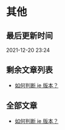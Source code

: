 # 其他

## 最后更新时间

2021-12-20 23:24

## 剩余文章列表

- [如何判断 ie 版本？](https://github.com/bosens-China/blog/issues/25)

## 全部文章

- [如何判断 ie 版本？](https://github.com/bosens-China/blog/issues/25)
